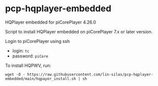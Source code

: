 # pcp-hqplayer-embedded
HQPlayer embedded for piCorePlayer 4.26.0

Script to install HQPlayer embedded on piCorePlayer 7.x or later version.

Login to piCorePlayer using ssh

* login: `tc`
* password: `piCore`

To install HQPWV, run:

`wget -O - https://raw.githubusercontent.com/lin-silas/pcp-hqplayer-embedded/main/hqpayer_install.sh | sh`
